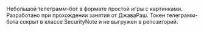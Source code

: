 Небольшой телеграмм-бот в формате простой игры с картинками. 
Разработано при прохождении занятия от ДжаваРаш. 
Токен телеграмм-бота сокрыт в классе SecurityNote и не выгружен в репозиторий. 
